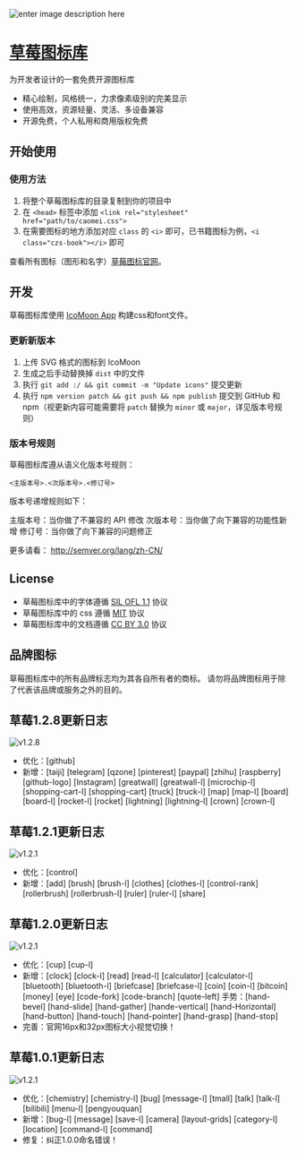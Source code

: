 ![enter image description here](http://chuangzaoshi.com/icon/caomeibanner.png)

# [草莓图标库](http://chuangzaoshi.com/icon/)

为开发者设计的一套免费开源图标库

- 精心绘制，风格统一，力求像素级别的完美显示
- 使用高效，资源轻量、灵活、多设备兼容
- 开源免费，个人私用和商用版权免费

## 开始使用

### 使用方法

1. 将整个草莓图标库的目录复制到你的项目中 
2. 在 `<head>` 标签中添加 `<link rel="stylesheet" href="path/to/caomei.css">`
3. 在需要图标的地方添加对应 `class` 的 `<i>` 即可，已书籍图标为例，`<i class="czs-book"></i>` 即可

查看所有图标（图形和名字）[草莓图标官网](http://chuangzaoshi.com/icon/)。

## 开发

草莓图标库使用 [IcoMoon App](https://icomoon.io/#app-features) 构建css和font文件。

### 更新新版本

1. 上传 SVG 格式的图标到 IcoMoon
2. 生成之后手动替换掉 `dist` 中的文件
3. 执行 `git add :/ && git commit -m "Update icons"` 提交更新
4. 执行 `npm version patch && git push && npm publish` 提交到 GitHub 和 npm（视更新内容可能需要将 `patch` 替换为 `minor` 或 `major`，详见版本号规则）

### 版本号规则

草莓图标库遵从语义化版本号规则：

`<主版本号>.<次版本号>.<修订号>`

版本号递增规则如下：

主版本号：当你做了不兼容的 API 修改
次版本号：当你做了向下兼容的功能性新增
修订号：当你做了向下兼容的问题修正

更多请看： http://semver.org/lang/zh-CN/

## License

- 草莓图标库中的字体遵循 [SIL OFL 1.1](http://scripts.sil.org/OFL) 协议
- 草莓图标库中的 css 遵循 [MIT](https://opensource.org/licenses/mit-license.html) 协议
- 草莓图标库中的文档遵循 [CC BY 3.0](http://creativecommons.org/licenses/by/3.0/) 协议

## 品牌图标

草莓图标库中的所有品牌标志均为其各自所有者的商标。
请勿将品牌图标用于除了代表该品牌或服务之外的目的。

## 草莓1.2.8更新日志
![v1.2.8](http://ww4.sinaimg.cn/large/0060lm7Tly1fkaxnt84xij30ww04t74c.jpg)
- 优化：[github] 
- 新增：[taiji] [telegram] [qzone] [pinterest] [paypal] [zhihu] [raspberry] [github-logo] [Instagram] [greatwall] [greatwall-l] [microchip-l] [shopping-cart-l] [shopping-cart] [truck] [truck-l] [map] [map-l] [board] [board-l] [rocket-l] [rocket] [lightning] [lightning-l] [crown] [crown-l] 

## 草莓1.2.1更新日志
![v1.2.1](http://ww3.sinaimg.cn/large/006HJ39wgy1fho2fkbilfj30q902kjr6.jpg)
- 优化：[control] 
- 新增：[add] [brush] [brush-l] [clothes] [clothes-l] [control-rank] [rollerbrush] [rollerbrush-l] [ruler] [ruler-l] [share]

## 草莓1.2.0更新日志
![v1.2.1](http://ww3.sinaimg.cn/large/006HJ39wgy1fhqjsr8yo0j30x607h3yl.jpg)
- 优化：[cup] [cup-l]
- 新增：[clock] [clock-l] [read] [read-l] [calculator] [calculator-l] [bluetooth] [bluetooth-l] [briefcase] [briefcase-l] [coin] [coin-l] [bitcoin] [money] [eye] [code-fork] [code-branch] [quote-left]  手势：[hand-bevel] [hand-slide] [hand-gather] [hande-vertical] [hand-Horizontal] [hand-button] [hand-touch] [hand-pointer] [hand-grasp] [hand-stop] 
- 完善：官网16px和32px图标大小视觉切换！

## 草莓1.0.1更新日志
![v1.2.1](http://ww3.sinaimg.cn/large/006HJ39wgy1fhqjsrfk2zj30x7055mx3.jpg)
- 优化：[chemistry] [chemistry-l] [bug] [message-l] [tmall] [talk] [talk-l] [bilibili] [menu-l] [pengyouquan]
- 新增：[bug-l] [message] [save-l] [camera] [layout-grids] [category-l] [location] [command-l] [command]
- 修复：纠正1.0.0命名错误！
